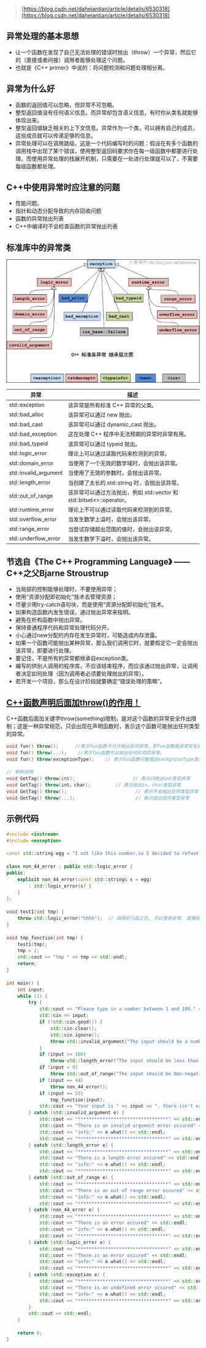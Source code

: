 > [https://blog.csdn.net/daheiantian/article/details/6530318](https://blog.csdn.net/daheiantian/article/details/6530318)

## 异常处理的基本思想

- 让一个函数在发现了自己无法处理的错误时抛出（throw）一个异常，然后它的（直接或者间接）调用者能够处理这个问题。
- 也就是《C++ primer》中说的：将问题检测和问题处理相分离。

## 异常为什么好

- 函数的返回值可以忽略，但异常不可忽略。
- 整型返回值没有任何语义信息。而异常却包含语义信息，有时你从类名就能够体现出来。
- 整型返回值缺乏相关的上下文信息。异常作为一个类，可以拥有自己的成员，这些成员就可以传递足够的信息。
- 异常处理可以在调用跳级。这是一个代码编写时的问题：假设在有多个函数的调用栈中出现了某个错误，使用整型返回码要求你在每一级函数中都要进行处理。而使用异常处理的栈展开机制，只需要在一处进行处理就可以了，不需要每级函数都处理。

## C++中使用异常时应注意的问题

- 性能问题。
- 指针和动态分配导致的内存回收问题
- 函数的异常抛出列表
- C++中编译时不会检查函数的异常抛出列表

## 标准库中的异常类

![exception.png](image/exception.png)


| 异常 | 描述 |
| - | - |
| std::exception | 该异常是所有标准 C++ 异常的父类。 |
| std::bad_alloc | 该异常可以通过 new 抛出。 |
| std::bad_cast | 该异常可以通过 dynamic_cast 抛出。 |
| std::bad_exception | 这在处理 C++ 程序中无法预期的异常时非常有用。 |
| std::bad_typeid | 该异常可以通过 typeid 抛出。 |
| std::logic_error | 理论上可以通过读取代码来检测到的异常。 |
| std::domain_error | 当使用了一个无效的数学域时，会抛出该异常。 |
| std::invalid_argument | 当使用了无效的参数时，会抛出该异常。 |
| std::length_error | 当创建了太长的 std::string 时，会抛出该异常。 |
| std::out_of_range | 该异常可以通过方法抛出，例如 std::vector 和 std::bitset<>::operator[]()。 |
| std::runtime_error | 理论上不可以通过读取代码来检测到的异常。 |
| std::overflow_error | 当发生数学上溢时，会抛出该异常。 |
| std::range_error | 当尝试存储超出范围的值时，会抛出该异常。 |
| std::underflow_error | 当发生数学下溢时，会抛出该异常。 |


## 节选自《The C++ Programming Language》 ——C++之父Bjarne Stroustrup

- 当局部的控制能够处理时，不要使用异常；
- 使用“资源分配即初始化”技术去管理资源；
- 尽量少用try-catch语句块，而是使用“资源分配即初始化”技术。
- 如果构造函数内发生错误，通过抛出异常来指明。
- 避免在析构函数中抛出异常。
- 保持普通程序代码和异常处理代码分开。
- 小心通过new分配的内存在发生异常时，可能造成内存泄露。
- 如果一个函数可能抛出某种异常，那么我们调用它时，就要假定它一定会抛出该异常，即要进行处理。
- 要记住，不是所有的异常都继承自exception类。
- 编写的供别人调用的程序库，不应该结束程序，而应该通过抛出异常，让调用者决定如何处理（因为调用者必须要处理抛出的异常）。
- 若开发一个项目，那么在设计阶段就要确定“错误处理的策略”。

## [C++函数声明后面加throw()的作用！](https://blog.csdn.net/yuhan61659/article/details/81563890)

C++函数后面加关键字throw(something)限制，是对这个函数的异常安全作出限制；这是一种异常规范，只会出现在声明函数时，表示这个函数可能抛出任何类型的异常。

```cpp
void fun() throw();      //表示fun函数不允许抛出任何异常，即fun函数是异常安全的。
void fun() throw(...);    //表示fun函数可以抛出任何形式的异常。
void fun() throw(exceptionType);    // 表示fun函数只能抛出exceptionType类型的异常。

// 举例说明
void GetTag() throw(int);                     // 表示只抛出int类型异常
void GetTag() throw(int，char);         // 表示抛出in，char类型异常
void GetTag() throw();                         // 表示不会抛出任何类型异常
void GetTag() throw(...);                      // 表示抛出任何类型异常
```

## 示例代码

```cpp
#include <iostream>
#include <exception>

const std::string egg = "I not like this number,so I decided to refuse it.";

class non_44_error : public std::logic_error {
public:
    explicit non_44_error(const std::string& s = egg)
        : std::logic_error(s) {
    }
};

void test1(int tmp) {
    throw std::logic_error("hhhh");  // 调用好几层之后, 可以使用异常, 直接跳到catch处理中
}

void tmp_function(int tmp) {
    test1(tmp);
    tmp = 2;
    std::cout << "tmp " << tmp << std::endl;
    return;
}

int main() {
    int input;
    while (1) {
        try {
            std::cout << "Please type in a number between 1 and 100." << std::endl;
            std::cin >> input;
            if (!std::cin.good()) {
                std::cin.clear();
                std::cin.ignore();
                throw std::invalid_argument("The input should be a number!");
            }
            if (input >= 100)
                throw std::length_error("The input should be less than 100!");
            if (input < 0)
                throw std::out_of_range("The input should be Non-negative number!");
            if (input == 44)
                throw non_44_error();
            if (input == 55)
                tmp_function(input);
            std::cout << "Your input is " << input << ". there isn't error\n";
        } catch (std::invalid_argument e) {
            std::cout << "*********************************" << std::endl;
            std::cout << "There is an invalid argument error occured" << std::endl;
            std::cout << "info:" << e.what() << std::endl;
            std::cout << "*********************************" << std::endl;
        } catch (std::length_error e) {
            std::cout << "*********************************" << std::endl;
            std::cout << "There is a length error occured" << std::endl;
            std::cout << "info:" << e.what() << std::endl;
            std::cout << "*********************************" << std::endl;
        } catch (std::out_of_range e) {
            std::cout << "*********************************" << std::endl;
            std::cout << "There is an out of range error occured" << std::endl;
            std::cout << "info:" << e.what() << std::endl;
            std::cout << "*********************************" << std::endl;
        } catch (non_44_error e) {
            std::cout << "*********************************" << std::endl;
            std::cout << "There is an error occured" << std::endl;
            std::cout << "info:" << e.what() << std::endl;
            std::cout << "*********************************" << std::endl;
        } catch (std::logic_error e) {
            std::cout << "*********************************" << std::endl;
            std::cout << "There is an error occured" << std::endl;
            std::cout << "info:" << e.what() << std::endl;
            std::cout << "*********************************" << std::endl;
        } catch (std::exception e) {
            std::cout << "*********************************" << std::endl;
            std::cout << "There is an undefined error occured" << std::endl;
            std::cout << "info:" << e.what() << std::endl;
            std::cout << "*********************************" << std::endl;
        }
        std::cout << std::endl;
    }

    return 0;
}
```
